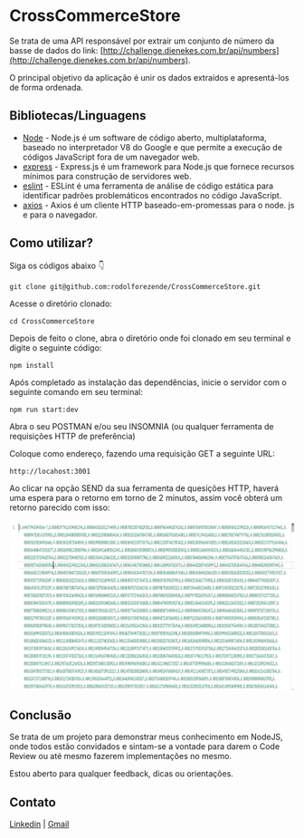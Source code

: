 # CrossCommerceStore

Se trata de uma API responsável por extrair um conjunto de número da basse de dados do link: [http://challenge.dienekes.com.br/api/numbers](http://challenge.dienekes.com.br/api/numbers).

O principal objetivo da aplicação é unir os dados extraídos e apresentá-los de forma ordenada.

## Bibliotecas/Linguagens
* [Node](https://nodejs.org/en/) - Node.js é um software de código aberto, multiplataforma, baseado no interpretador V8 do Google e que permite a execução de códigos JavaScript fora de um navegador web.
* [express](https://expressjs.com/pt-br/) - Express.js é um framework para Node.js que fornece recursos mínimos para construção de servidores web.
* [eslint](https://eslint.org/) - ESLint é uma ferramenta de análise de código estática para identificar padrões problemáticos encontrados no código JavaScript.
* [axios](https://axios-http.com/docs/intro) - Axios é um cliente HTTP baseado-em-promessas para o node. js e para o navegador.

## Como utilizar?

Siga os códigos abaixo 👇 

```
git clone git@github.com:rodolforezende/CrossCommerceStore.git
```

Acesse o diretório clonado:

```
cd CrossCommerceStore
```

Depois de feito o clone, abra o diretório onde foi clonado em seu terminal e digite o seguinte código:

```
npm install
```

Após completado as instalação das dependências, inicie o servidor com o seguinte comando em seu terminal:

```
npm run start:dev
```

Abra o seu POSTMAN e/ou seu INSOMNIA (ou qualquer ferramenta de requisições HTTP de preferência)

Coloque como endereço, fazendo uma requisição GET a seguinte URL:

```
http://locahost:3001
```

Ao clicar na opção SEND da sua ferramenta de quesições HTTP, haverá uma espera para o retorno em torno de 2 minutos, assim você obterá um retorno parecido com isso:
<p align="center">
    <img height="300"src="./img/Captura de tela 2021-12-12 154752.png">
  </p>
  
## Conclusão

Se trata de um projeto para demonstrar meus conhecimento em NodeJS, onde todos estão convidados e sintam-se a vontade para darem o Code Review ou até mesmo fazerem implementações no mesmo.

Estou aberto para qualquer feedback, dicas ou orientações.

<h2>Contato</h2>

<a href="https://www.linkedin.com/in/rodolfo-rezende/">Linkedin</a> | <a href="mailto:rodolforrcont@gmail.com">Gmail</a>
